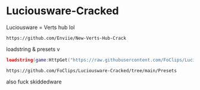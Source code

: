 # Luciousware-Cracked

Luciousware = Verts hub lol

```https://github.com/Enviie/New-Verts-Hub-Crack```

loadstring & presets v

```lua
loadstring(game:HttpGet("https://raw.githubusercontent.com/FoClips/Luciousware-Cracked/main/Luciousware%20Premium.lua"))()
```

```https://github.com/FoClips/Luciousware-Cracked/tree/main/Presets```

also fuck skiddedware
